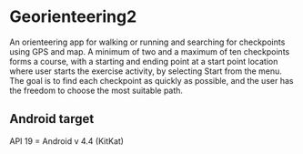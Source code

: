 # Georienteering2

An orienteering app for walking or running and searching for checkpoints using GPS and map.
A minimum of two and a maximum of ten checkpoints forms a course, with a starting and ending point at a start point location 
where user starts the exercise activity, by selecting Start from the menu. 
The goal is to find each checkpoint as quickly as possible, and the user has the freedom to choose the most suitable path.

## Android target

API 19 = Android v 4.4 (KitKat)
